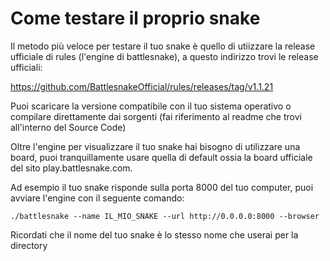 # Come testare il proprio snake
Il metodo più veloce per testare il tuo snake è quello di utiizzare la release ufficiale di rules (l'engine di battlesnake), a questo indirizzo trovi le release ufficiali:

https://github.com/BattlesnakeOfficial/rules/releases/tag/v1.1.21

Puoi scaricare la versione compatibile con il tuo sistema operativo o compilare direttamente dai sorgenti (fai riferimento al readme che trovi all'interno del Source Code)

Oltre l'engine per visualizzare il tuo snake hai bisogno di utilizzare una board, puoi tranquillamente usare quella di default ossia la board ufficiale del sito play.battlesnake.com. 

Ad esempio il tuo snake risponde sulla porta 8000 del tuo computer, puoi avviare l'engine con il seguente comando:
```
./battlesnake --name IL_MIO_SNAKE --url http://0.0.0.0:8000 --browser
```
 Ricordati che il nome del tuo snake è lo stesso nome che userai per la directory
